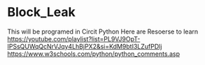 # Block_Leak
This will be programed in Circit Python 
Here are Resoerse to learn
https://youtube.com/playlist?list=PL9VJ9OpT-IPSsQUWqQcNrVJqy4LhBjPX2&si=KdM9btI3LZufPDlj
https://www.w3schools.com/python/python_comments.asp
